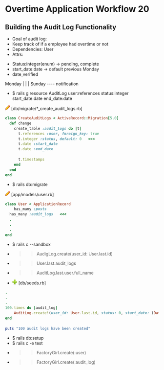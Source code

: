 # Overtime Application Workflow 20

## Building the Audit Log Functionality

- Goal of audit log:
- Keep track of if a employee had overtime or not
- Dependencies: User
- Attrs: 
* Status:integer(enum) -> pending, complete
* start_date:date -> default previous Monday
* date_verified

Monday
|
|
|
Sunday ---- notification

- $ rails g resource AuditLog user:references status:integer start_date:date end_date:date

![edit](edit.png) [db/migrate/*_create_audit_logs.rb]
```rb
class CreateAuditLogs < ActiveRecord::Migration[5.0]
  def change
    create_table :audit_logs do |t|
      t.references :user, foreign_key: true
      t.integer :status, default: 0   <<<
      t.date :start_date
      t.date :end_date

      t.timestamps
    end
  end
end
```

- $ rails db:migrate

![edit](edit.png) [app/models/user.rb]
```rb
class User < ApplicationRecord
	has_many :posts
  has_many :audit_logs   <<<
  .
  .
  .
end
```

- $ rails c --sandbox
- >> AudigLog.create(user_id: User.last.id)
- >> User.last.audit_logs
- >> AuditLog.last.user.full_name

- ![add](plus.png) [db/seeds.rb]
```rb
.
.
.
100.times do |audit_log|
	AuditLog.create!(user_id: User.last.id, status: 0, start_date: (Date.today - 6.days))
end

puts "100 audit logs have been created"
```

- $ rails db:setup
- $ rails c -e test
- >> FactoryGirl.create(:user)
- >> FactoryGirl.create(:audit_log)
